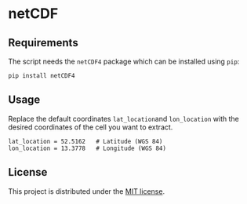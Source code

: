 # netCDF

## Requirements
The script needs the `netCDF4` package which can be installed using `pip`:

```
pip install netCDF4
```

## Usage
Replace the default coordinates `lat_location`and `lon_location` with the desired coordinates of the cell you want to extract.
```
lat_location = 52.5162   # Latitude (WGS 84)
lon_location = 13.3778   # Longitude (WGS 84)
```

## License
This project is distributed under the [MIT license](./LICENSE).
